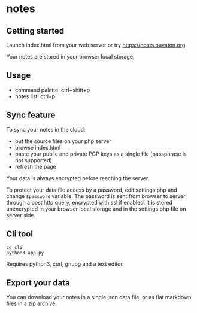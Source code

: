 # notes

## Getting started

Launch index.html from your web server or try https://notes.ouvaton.org.

Your notes are stored in your browser local storage.

## Usage

* command palette: ctrl+shift+p
* notes list: ctrl+p

## Sync feature

To sync your notes in the cloud:

* put the source files on your php server
* browse index.html
* paste your public and private PGP keys as a single file (passphrase is not supported)
* refresh the page

Your data is always encrypted before reaching the server.

To protect your data file access by a password, edit settings.php and change `$password` variable. The password is sent from browser to server through a post http query, encrypted with ssl if enabled. It is stored unencrypted in your browser local storage and in the settings.php file on server side.

## Cli tool

```
cd cli
python3 app.py
```

Requires python3, curl, gnupg and a text editor.

## Export your data

You can download your notes in a single json data file, or as flat markdown files in a zip archive.
